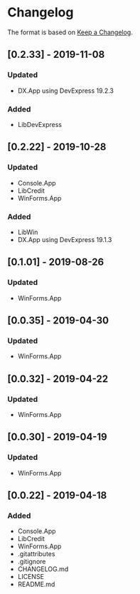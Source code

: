 # Changelog

The format is based on [Keep a Changelog](https://keepachangelog.com/en/1.0.0/).

## [0.2.33] - 2019-11-08
### Updated
- DX.App using DevExpress 19.2.3
### Added
- LibDevExpress

## [0.2.22] - 2019-10-28
### Updated
- Console.App
- LibCredit
- WinForms.App
### Added
- LibWin
- DX.App using DevExpress 19.1.3

## [0.1.01] - 2019-08-26
### Updated
- WinForms.App

## [0.0.35] - 2019-04-30
### Updated
- WinForms.App

## [0.0.32] - 2019-04-22
### Updated
- WinForms.App

## [0.0.30] - 2019-04-19
### Updated
- WinForms.App

## [0.0.22] - 2019-04-18
### Added
- Console.App
- LibCredit
- WinForms.App
- .gitattributes
- .gitignore
- CHANGELOG.md
- LICENSE
- README.md
